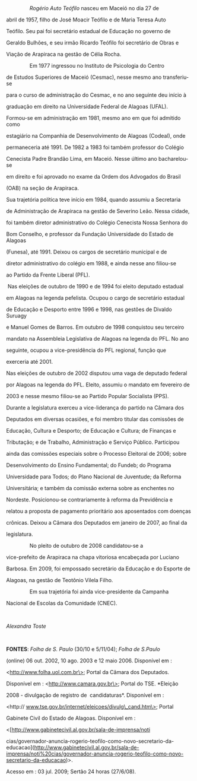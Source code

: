 

 



                *Rogério Auto Teófilo* nasceu em Maceió no dia 27 de

abril de 1957, filho de José Moacir Teófilo e de Maria Teresa Auto

Teófilo. Seu pai foi secretário estadual de Educação no governo de

Geraldo Bulhões, e seu irmão Ricardo Teófilo foi secretário de Obras e

Viação de Arapiraca na gestão de Célia Rocha.



                Em 1977 ingressou no Instituto de Psicologia do Centro

de Estudos Superiores de Maceió (Cesmac), nesse mesmo ano transferiu-se

para o curso de administração do Cesmac, e no ano seguinte deu início à

graduação em direito na Universidade Federal de Alagoas (UFAL).

Formou-se em administração em 1981, mesmo ano em que foi admitido como

estagiário na Companhia de Desenvolvimento de Alagoas (Codeal), onde

permaneceria até 1991. De 1982 a 1983 foi também professor do Colégio

Cenecista Padre Brandão Lima, em Maceió. Nesse último ano bacharelou-se

em direito e foi aprovado no exame da Ordem dos Advogados do Brasil

(OAB) na seção de Arapiraca.



Sua trajetória política teve início em 1984, quando assumiu a Secretaria

de Administração de Arapiraca na gestão de Severino Leão. Nessa cidade,

foi também diretor administrativo do Colégio Cenecista Nossa Senhora do

Bom Conselho, e professor da Fundação Universidade do Estado de Alagoas

(Funesa), até 1991. Deixou os cargos de secretário municipal e de

diretor administrativo do colégio em 1988, e ainda nesse ano filiou-se

ao Partido da Frente Liberal (PFL).



 Nas eleições de outubro de 1990 e de 1994 foi eleito deputado estadual

em Alagoas na legenda pefelista. Ocupou o cargo de secretário estadual

de Educação e Desporto entre 1996 e 1998, nas gestões de Divaldo Suruagy

e Manuel Gomes de Barros. Em outubro de 1998 conquistou seu terceiro

mandato na Assembleia Legislativa de Alagoas na legenda do PFL. No ano

seguinte, ocupou a vice-presidência do PFL regional, função que

exerceria até 2001.



Nas eleições de outubro de 2002 disputou uma vaga de deputado federal

por Alagoas na legenda do PFL. Eleito, assumiu o mandato em fevereiro de

2003 e nesse mesmo filiou-se ao Partido Popular Socialista (PPS).

Durante a legislatura exerceu a vice-liderança do partido na Câmara dos

Deputados em diversas ocasiões, e foi membro titular das comissões de

Educação, Cultura e Desporto; de Educação e Cultura; de Finanças e

Tributação; e de Trabalho, Administração e Serviço Público. Participou

ainda das comissões especiais sobre o Processo Eleitoral de 2006; sobre

Desenvolvimento do Ensino Fundamental; do Fundeb; do Programa

Universidade para Todos; do Plano Nacional de Juventude; da Reforma

Universitária; e também da comissão externa sobre as enchentes no

Nordeste. Posicionou-se contrariamente à reforma da Previdência e

relatou a proposta de pagamento prioritário aos aposentados com doenças

crônicas. Deixou a Câmara dos Deputados em janeiro de 2007, ao final da

legislatura.



                No pleito de outubro de 2008 candidatou-se a

vice-prefeito de Arapiraca na chapa vitoriosa encabeçada por Luciano

Barbosa. Em 2009, foi empossado secretário da Educação e do Esporte de

Alagoas, na gestão de Teotônio Vilela Filho.            



                Em sua trajetória foi ainda vice-presidente da Campanha

Nacional de Escolas da Comunidade (CNEC).



 



*Alexandra Toste*



 



**FONTES**: *Folha de S. Paulo* (30/10 e 5/11/04); *Folha de S.Paulo*

(online) 06 out. 2002, 10 ago. 2003 e 12 maio 2006. Disponível em :

\<http://www.folha.uol.com.br\>; Portal da Câmara dos Deputados.

Disponível em : \<http://www.camara.gov.br\>; Portal do TSE. *Eleição

2008 - divulgação de registro de  candidaturas*. Disponível em :

\<http:// www.tse.gov.br/internet/eleicoes/divulg\_cand.htm\>; Portal

Gabinete Civil do Estado de Alagoas. Disponível em :

\<[http://www.gabinetecivil.al.gov.br/sala-de-imprensa/noti

cias/governador-anuncia-rogerio-teofilo-como-novo-secretario-da-educacao](http://www.gabinetecivil.al.gov.br/sala-de-imprensa/noti%20cias/governador-anuncia-rogerio-teofilo-como-novo-secretario-da-educacao)\>.

Acesso em : 03 jul. 2009; Sertão 24 horas (27/6/08).



 



 



 



 



 



 



 

